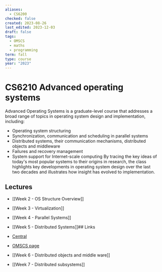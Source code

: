 ```yaml
---
aliases:
  - CS6200
checked: false
created: 2023-08-26
last_edited: 2023-12-03
draft: false
tags:
  - OMSCS
  - maths
  - programming
term: fall
type: course
year: "2023"
---
```

# CS6210 Advanced operating systems

Advanced Operating Systems is a graduate-level course that addresses a broad range of topics in operating system design and implementation, including:
- Operating system structuring
- Synchronization, communication and scheduling in parallel systems
- Distributed systems, their communication mechanisms, distributed objects and middleware
- Failures and recovery management
- System support for Internet-scale computing
By tracing the key ideas of today's most popular systems to their origins in research, the class highlights key developments in operating system design over the last two decades and illustrates how insight has evolved to implementation.

## Lectures

- [[Week 2 - OS Structure Overview]]
- [[Week 3 - Virtualization]]
- [[Week 4 - Parallel Systems]]
- [[Week 5 - Distributed Systems]]## Links

- [Central](https://www.omscentral.com/courses/advanced-operating-systems/reviews)
- [OMSCS page](https://omscs.gatech.edu/cs-6210-advanced-operating-systems)
- [[Week 6 - Distributed objects and middle ware]]
- [[Week 7 - Distributed subsystems]]